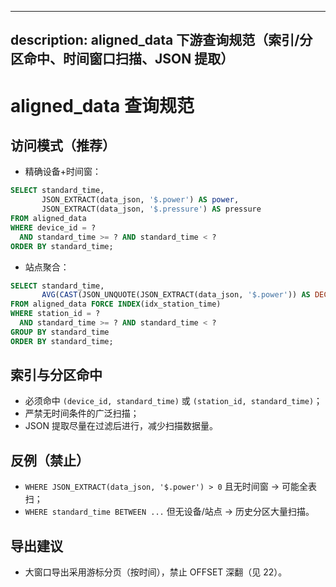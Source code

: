 ______________________________________________________________________

## description: aligned_data 下游查询规范（索引/分区命中、时间窗口扫描、JSON 提取）

# aligned_data 查询规范

## 访问模式（推荐）

- 精确设备+时间窗：

```sql
SELECT standard_time,
       JSON_EXTRACT(data_json, '$.power') AS power,
       JSON_EXTRACT(data_json, '$.pressure') AS pressure
FROM aligned_data
WHERE device_id = ?
  AND standard_time >= ? AND standard_time < ?
ORDER BY standard_time;
```

- 站点聚合：

```sql
SELECT standard_time,
       AVG(CAST(JSON_UNQUOTE(JSON_EXTRACT(data_json, '$.power')) AS DECIMAL(20,2))) AS avg_power
FROM aligned_data FORCE INDEX(idx_station_time)
WHERE station_id = ?
  AND standard_time >= ? AND standard_time < ?
GROUP BY standard_time
ORDER BY standard_time;
```

## 索引与分区命中

- 必须命中 `(device_id, standard_time)` 或 `(station_id, standard_time)`；
- 严禁无时间条件的广泛扫描；
- JSON 提取尽量在过滤后进行，减少扫描数据量。

## 反例（禁止）

- `WHERE JSON_EXTRACT(data_json, '$.power') > 0` 且无时间窗 → 可能全表扫；
- `WHERE standard_time BETWEEN ...` 但无设备/站点 → 历史分区大量扫描。

## 导出建议

- 大窗口导出采用游标分页（按时间），禁止 OFFSET 深翻（见 22）。
